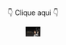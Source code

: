 <div align="center">
   <p>👇 Clique aqui 👇</p>
   <a href="https://linktr.ee/elieltech/">
   <img align="center" height="20" width="30" src="Clique aqui.png"/>
   </a>
</div>
